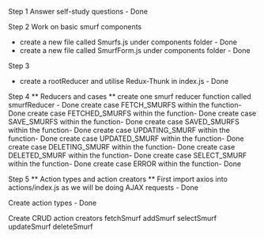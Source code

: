 Step 1
Answer self-study questions - Done

Step 2
Work on basic smurf components
- create a new file called Smurfs.js under components folder - Done
- create a new file called SmurfForm.js under components folder - Done

Step 3
- create a rootReducer and utilise Redux-Thunk in index.js - Done

Step 4
** Reducers and cases **
create one smurf reducer function called smurfReducer - Done
create case FETCH_SMURFS within the function- Done
create case FETCHED_SMURFS within the function- Done
create case SAVE_SMURFS within the function- Done
create case SAVED_SMURFS within the function- Done
create case UPDATING_SMURF within the function- Done
create case UPDATED_SMURF within the function- Done
create case DELETING_SMURF within the function- Done
create case DELETED_SMURF within the function- Done
create case SELECT_SMURF within the function- Done
create case ERROR within the function- Done

Step 5
** Action types and action creators **
First import axios into actions/index.js as we will be doing AJAX requests - Done

Create action types - Done

Create CRUD action creators
fetchSmurf 
addSmurf
selectSmurf
updateSmurf 
deleteSmurf

